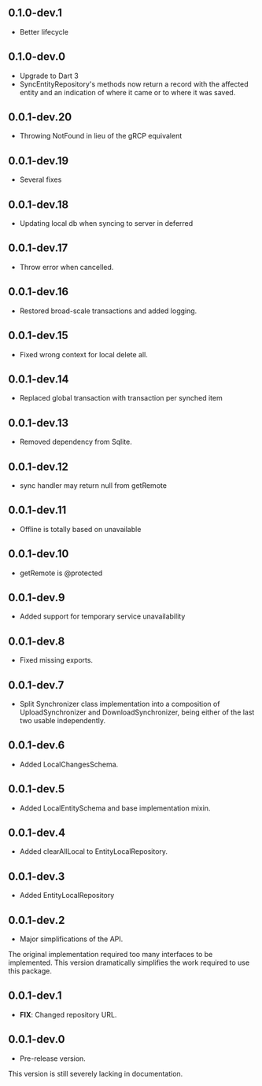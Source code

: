 ## 0.1.0-dev.1

- Better lifecycle


## 0.1.0-dev.0

- Upgrade to Dart 3
- SyncEntityRepository's methods now return a record with 
  the affected entity and an indication of where it came 
  or to where it was saved.

## 0.0.1-dev.20

- Throwing NotFound in lieu of the gRCP equivalent

## 0.0.1-dev.19

- Several fixes

## 0.0.1-dev.18

- Updating local db when syncing to server in deferred

## 0.0.1-dev.17

- Throw error when cancelled.

## 0.0.1-dev.16

- Restored broad-scale transactions and added logging.

## 0.0.1-dev.15

- Fixed wrong context for local delete all.

## 0.0.1-dev.14

- Replaced global transaction with transaction per synched item

## 0.0.1-dev.13

- Removed dependency from Sqlite.


## 0.0.1-dev.12

- sync handler may return null from getRemote

## 0.0.1-dev.11

- Offline is totally based on unavailable


## 0.0.1-dev.10

- getRemote is @protected


## 0.0.1-dev.9

- Added support for temporary service unavailability


## 0.0.1-dev.8

- Fixed missing exports.

## 0.0.1-dev.7

- Split Synchronizer class implementation into a composition of UploadSynchronizer and DownloadSynchronizer, being either of the last two usable independently.


## 0.0.1-dev.6

- Added LocalChangesSchema.


## 0.0.1-dev.5

- Added LocalEntitySchema and base implementation mixin.

## 0.0.1-dev.4

- Added clearAllLocal to EntityLocalRepository.

## 0.0.1-dev.3

 - Added EntityLocalRepository

## 0.0.1-dev.2

 - Major simplifications of the API. 

The original implementation required too many interfaces to be implemented.
This version dramatically simplifies the work required to use this package.


## 0.0.1-dev.1

 - **FIX**: Changed repository URL.

## 0.0.1-dev.0

- Pre-release version.

This version is still severely lacking in documentation.
